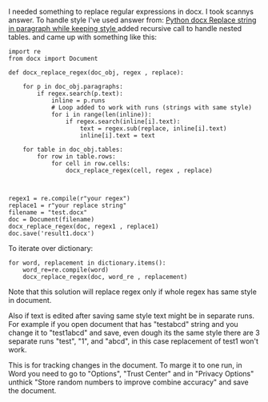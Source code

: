 I needed something to replace regular expressions in docx.
I took scannys answer.
To handle style I've used answer from:
 [Python docx Replace string in paragraph while keeping style
][1]
added recursive call to handle nested tables.
and came up with something like this:

	import re
	from docx import Document
	
	def docx_replace_regex(doc_obj, regex , replace):
	
		for p in doc_obj.paragraphs:
			if regex.search(p.text):
				inline = p.runs
				# Loop added to work with runs (strings with same style)
				for i in range(len(inline)):
					if regex.search(inline[i].text):
						text = regex.sub(replace, inline[i].text)
						inline[i].text = text
	
		for table in doc_obj.tables:
			for row in table.rows:
				for cell in row.cells:
					docx_replace_regex(cell, regex , replace)
	
	
	
	regex1 = re.compile(r"your regex")
	replace1 = r"your replace string"
	filename = "test.docx"
	doc = Document(filename)
	docx_replace_regex(doc, regex1 , replace1)
	doc.save('result1.docx')

To iterate over dictionary:

    for word, replacement in dictionary.items():
        word_re=re.compile(word)
        docx_replace_regex(doc, word_re , replacement)

Note that this solution will replace regex only if whole regex has same style in document.

Also if text is edited after saving same style text might be in separate runs.
For example if you open document that has "testabcd" string and you change it to "test1abcd" and save, even dough its the same style there are 3 separate runs "test", "1", and "abcd", in this case replacement of test1 won't work. 

This is for tracking changes in the document. To marge it to one run, in Word you need to go to "Options", "Trust Center" and in "Privacy Options" unthick "Store random numbers to improve combine accuracy" and save the document.

  [1]: https://stackoverflow.com/questions/34779724/python-docx-replace-string-in-paragraph-while-keeping-style